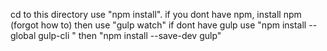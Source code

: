 cd to this directory
use "npm install". if you dont have npm, install npm (forgot how to)
then use "gulp watch"
if dont have gulp
use "npm install --global gulp-cli "
then 
"npm install --save-dev gulp"
